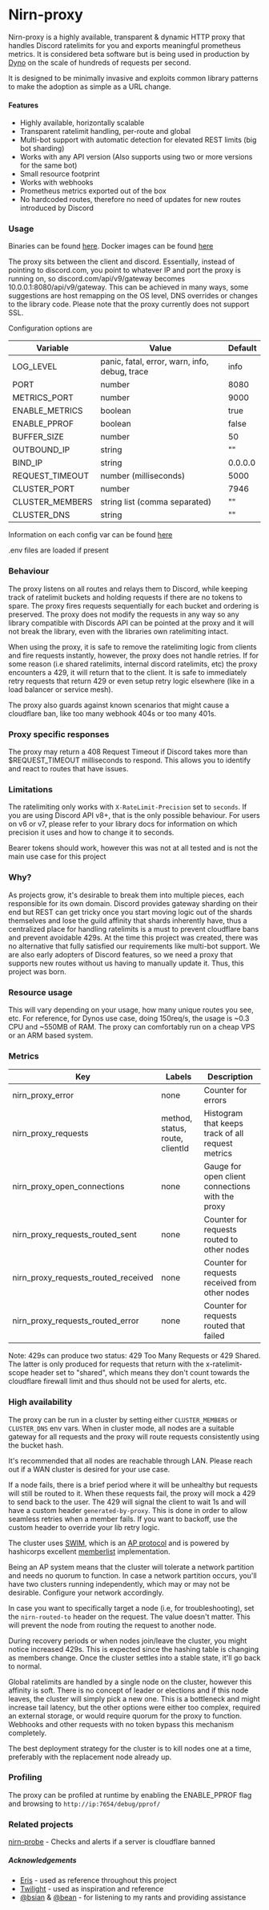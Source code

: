 # Nirn-proxy
Nirn-proxy is a highly available, transparent & dynamic HTTP proxy that handles Discord ratelimits for you and exports meaningful prometheus metrics. It is considered beta software but is being used in production by [Dyno](https://dyno.gg) on the scale of hundreds of requests per second.

It is designed to be minimally invasive and exploits common library patterns to make the adoption as simple as a URL change.

#### Features

- Highly available, horizontally scalable
- Transparent ratelimit handling, per-route and global
- Multi-bot support with automatic detection for elevated REST limits (big bot sharding)
- Works with any API version (Also supports using two or more versions for the same bot)
- Small resource footprint
- Works with webhooks
- Prometheus metrics exported out of the box
- No hardcoded routes, therefore no need of updates for new routes introduced by Discord

### Usage
Binaries can be found [here](https://github.com/germanoeich/nirn-proxy/releases). Docker images can be found [here](https://github.com/germanoeich/nirn-proxy/pkgs/container/nirn-proxy)

The proxy sits between the client and discord. Essentially, instead of pointing to discord.com, you point to whatever IP and port the proxy is running on, so discord.com/api/v9/gateway becomes 10.0.0.1:8080/api/v9/gateway. This can be achieved in many ways, some suggestions are host remapping on the OS level, DNS overrides or changes to the library code. Please note that the proxy currently does not support SSL.

Configuration options are

| Variable        | Value                                         | Default                 |
|-----------------|-----------------------------------------------|-------------------------|
| LOG_LEVEL       | panic, fatal, error, warn, info, debug, trace | info                    |
| PORT            | number                                        | 8080                    |
| METRICS_PORT    | number                                        | 9000                    |
| ENABLE_METRICS  | boolean                                       | true                    |
| ENABLE_PPROF    | boolean                                       | false                   |
| BUFFER_SIZE     | number                                        | 50                      |
| OUTBOUND_IP     | string                                        | ""                      |
| BIND_IP         | string                                        | 0.0.0.0                 |
| REQUEST_TIMEOUT | number (milliseconds)                         | 5000                    |
| CLUSTER_PORT    | number                                        | 7946                    |
| CLUSTER_MEMBERS | string list (comma separated)                 | ""                      |
| CLUSTER_DNS     | string                                        | ""                      |

Information on each config var can be found [here](https://github.com/germanoeich/nirn-proxy/blob/main/CONFIG.md)

.env files are loaded if present

### Behaviour

The proxy listens on all routes and relays them to Discord, while keeping track of ratelimit buckets and holding requests if there are no tokens to spare. The proxy fires requests sequentially for each bucket and ordering is preserved. The proxy does not modify the requests in any way so any library compatible with Discords API can be pointed at the proxy and it will not break the library, even with the libraries own ratelimiting intact.

When using the proxy, it is safe to remove the ratelimiting logic from clients and fire requests instantly, however, the proxy does not handle retries. If for some reason (i.e shared ratelimits, internal discord ratelimits, etc) the proxy encounters a 429, it will return that to the client. It is safe to immediately retry requests that return 429 or even setup retry logic elsewhere (like in a load balancer or service mesh).

The proxy also guards against known scenarios that might cause a cloudflare ban, like too many webhook 404s or too many 401s.

### Proxy specific responses

The proxy may return a 408 Request Timeout if Discord takes more than $REQUEST_TIMEOUT milliseconds to respond. This allows you to identify and react to routes that have issues.

### Limitations

The ratelimiting only works with `X-RateLimit-Precision` set to `seconds`. If you are using Discord API v8+, that is the only possible behaviour. For users on v6 or v7, please refer to your library docs for information on which precision it uses and how to change it to seconds.

Bearer tokens should work, however this was not at all tested and is not the main use case for this project

### Why?

As projects grow, it's desirable to break them into multiple pieces, each responsible for its own domain. Discord provides gateway sharding on their end but REST can get tricky once you start moving logic out of the shards themselves and lose the guild affinity that shards inherently have, thus a centralized place for handling ratelimits is a must to prevent cloudflare bans and prevent avoidable 429s. At the time this project was created, there was no alternative that fully satisfied our requirements like multi-bot support. We are also early adopters of Discord features, so we need a proxy that supports new routes without us having to manually update it. Thus, this project was born.

### Resource usage

This will vary depending on your usage, how many unique routes you see, etc. For reference, for Dynos use case, doing 150req/s, the usage is ~0.3 CPU and ~550MB of RAM. The proxy can comfortably run on a cheap VPS or an ARM based system.

### Metrics

| Key                                | Labels                                 | Description                                                |
|------------------------------------|----------------------------------------|------------------------------------------------------------|
|nirn_proxy_error                    | none                                   | Counter for errors                                         |
|nirn_proxy_requests                 | method, status, route, clientId        | Histogram that keeps track of all request metrics          |
|nirn_proxy_open_connections         | none                                   | Gauge for open client connections with the proxy           |
|nirn_proxy_requests_routed_sent     | none                                   | Counter for requests routed to other nodes                 |
|nirn_proxy_requests_routed_received | none                                   | Counter for requests received from other nodes             |
|nirn_proxy_requests_routed_error    | none                                   | Counter for requests routed that failed                    |

Note: 429s can produce two status: 429 Too Many Requests or 429 Shared. The latter is only produced for requests that return with the x-ratelimit-scope header set to "shared", which means they don't count towards the cloudflare firewall limit and thus should not be used for alerts, etc.

### High availability

The proxy can be run in a cluster by setting either `CLUSTER_MEMBERS` or `CLUSTER_DNS` env vars. When in cluster mode, all nodes are a suitable gateway for all requests and the proxy will route requests consistently using the bucket hash. 

It's recommended that all nodes are reachable through LAN. Please reach out if a WAN cluster is desired for your use case.

If a node fails, there is a brief period where it will be unhealthy but requests will still be routed to it. When these requests fail, the proxy will mock a 429 to send back to the user. The 429 will signal the client to wait 1s and will have a custom header `generated-by-proxy`. This is done in order to allow seamless retries when a member fails. If you want to backoff, use the custom header to override your lib retry logic.

The cluster uses [SWIM](https://www.cs.cornell.edu/projects/Quicksilver/public_pdfs/SWIM.pdf), which is an [AP protocol](https://en.wikipedia.org/wiki/CAP_theorem) and is powered by hashicorps excellent [memberlist](https://github.com/hashicorp/memberlist) implementation.

Being an AP system means that the cluster will tolerate a network partition and needs no quorum to function. In case a network partition occurs, you'll have two clusters running independently, which may or may not be desirable. Configure your network accordingly.

In case you want to specifically target a node (i.e, for troubleshooting), set the `nirn-routed-to` header on the request. The value doesn't matter. This will prevent the node from routing the request to another node.

During recovery periods or when nodes join/leave the cluster, you might notice increased 429s. This is expected since the hashing table is changing as members change. Once the cluster settles into a stable state, it'll go back to normal.

Global ratelimits are handled by a single node on the cluster, however this affinity is soft. There is no concept of leader or elections and if this node leaves, the cluster will simply pick a new one. This is a bottleneck and might increase tail latency, but the other options were either too complex, required an external storage, or would require quorum for the proxy to function. Webhooks and other requests with no token bypass this mechanism completely.

The best deployment strategy for the cluster is to kill nodes one at a time, preferably with the replacement node already up.

### Profiling

The proxy can be profiled at runtime by enabling the ENABLE_PPROF flag and browsing to `http://ip:7654/debug/pprof/`

### Related projects

[nirn-probe](https://github.com/germanoeich/nirn-probe) - Checks and alerts if a server is cloudflare banned

##### Acknowledgements
- [Eris](https://github.com/abalabahaha/eris) - used as reference throughout this project
- [Twilight](https://github.com/twilight-rs) - used as inspiration and reference
- [@bsian](https://github.com/bsian03) & [@bean](https://github.com/beanjo55) - for listening to my rants and providing assistance